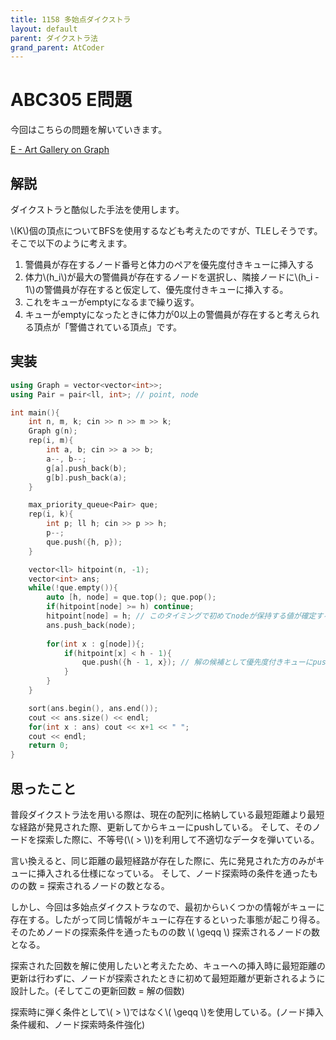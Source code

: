 ```yaml
---
title: 1158 多始点ダイクストラ
layout: default
parent: ダイクストラ法
grand_parent: AtCoder
---
```

<script type="text/javascript" id="MathJax-script" async src="https://cdn.jsdelivr.net/npm/mathjax@3/es5/tex-chtml.js"></script>

# ABC305 E問題
今回はこちらの問題を解いていきます。

<a href="https://atcoder.jp/contests/abc305/tasks/abc305_e" target="_blank">E - Art Gallery on Graph</a>

## 解説
ダイクストラと酷似した手法を使用します。

\\(K\\)個の頂点についてBFSを使用するなども考えたのですが、TLEしそうです。そこで以下のように考えます。

1. 警備員が存在するノード番号と体力のペアを優先度付きキューに挿入する
2. 体力\\(h_i\\)が最大の警備員が存在するノードを選択し、隣接ノードに\\(h_i - 1\\)の警備員が存在すると仮定して、優先度付きキューに挿入する。
3. これをキューがemptyになるまで繰り返す。
4. キューがemptyになったときに体力が0以上の警備員が存在すると考えられる頂点が「警備されている頂点」です。

## 実装
```cpp
using Graph = vector<vector<int>>;
using Pair = pair<ll, int>; // point, node

int main(){
    int n, m, k; cin >> n >> m >> k;
    Graph g(n);
    rep(i, m){
        int a, b; cin >> a >> b;
        a--, b--;
        g[a].push_back(b);
        g[b].push_back(a);
    }

    max_priority_queue<Pair> que;
    rep(i, k){
        int p; ll h; cin >> p >> h;
        p--;
        que.push({h, p});
    }

    vector<ll> hitpoint(n, -1);
    vector<int> ans;
    while(!que.empty()){
        auto [h, node] = que.top(); que.pop();
        if(hitpoint[node] >= h) continue;
        hitpoint[node] = h; // このタイミングで初めてnodeが保持する値が確定する
        ans.push_back(node);
        
        for(int x : g[node]){;
            if(hitpoint[x] < h - 1){
                que.push({h - 1, x}); // 解の候補として優先度付きキューにpush
            }
        }
    }

    sort(ans.begin(), ans.end());
    cout << ans.size() << endl;
    for(int x : ans) cout << x+1 << " ";
    cout << endl;
    return 0;
}
```

## 思ったこと
普段ダイクストラ法を用いる際は、現在の配列に格納している最短距離より最短な経路が発見された際、更新してからキューにpushしている。
そして、そのノードを探索した際に、不等号(\\( > \\))を利用して不適切なデータを弾いている。

言い換えると、同じ距離の最短経路が存在した際に、先に発見された方のみがキューに挿入される仕様になっている。
そして、ノード探索時の条件を通ったものの数 = 探索されるノードの数となる。

しかし、今回は多始点ダイクストラなので、最初からいくつかの情報がキューに存在する。したがって同じ情報がキューに存在するといった事態が起こり得る。そのためノードの探索条件を通ったものの数 \\( \geqq \\) 探索されるノードの数となる。

探索された回数を解に使用したいと考えたため、キューへの挿入時に最短距離の更新は行わずに、ノードが探索されたときに初めて最短距離が更新されるように設計した。(そしてこの更新回数 = 解の個数)

探索時に弾く条件として\\( > \\)ではなく\\( \geqq \\)を使用している。(ノード挿入条件緩和、ノード探索時条件強化)
